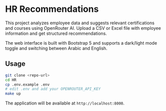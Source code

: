# HR Recommendations

This project analyzes employee data and suggests relevant certifications and courses using OpenRouter AI. Upload a CSV or Excel file with employee information and get structured recommendations.

The web interface is built with Bootstrap 5 and supports a dark/light mode toggle and switching between Arabic and English.

## Usage

```bash
git clone <repo-url>
cd HR
cp .env.example .env
# edit .env and add your OPENROUTER_API_KEY
make up
```

The application will be available at `http://localhost:8000`.

